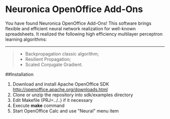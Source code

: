 # Neuronica OpenOffice Add-Ons

You have found Neuronica OpenOffice Add-Ons! This software brings flexible and efficient neural network realization for well-known spreadsheets.
It realized the following high efficiency multilayer perceptron learning algorithms: 

-------

> - Backpropagation classic algorithm; 
> - Resilient Propagation; 
> - Scaled Conjugate Gradient. 

##Installation

1. Download and install Apache OpenOffice SDK http://openoffice.apache.org/downloads.html 
2. Clone or unzip the repository into sdk/examples directory
3. Edit Makefile (PRJ=../..) if it necessary
4. Execute **make** command
5. Start OpenOffice Calc and use "Neural" menu item

